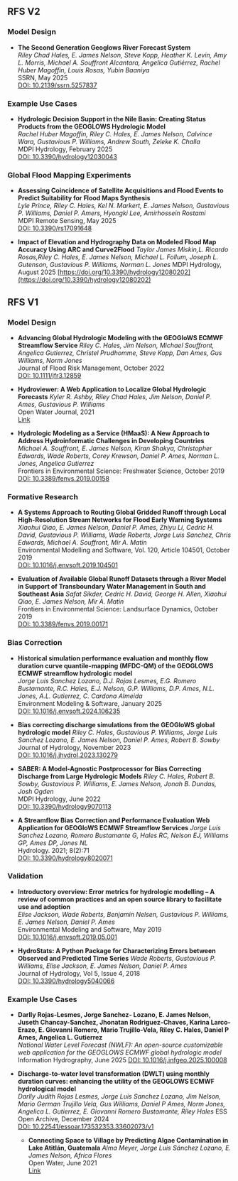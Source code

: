 ## RFS V2

### Model Design
- **The Second Generation Geoglows River Forecast System**  
  *Riley Chad Hales, E. James Nelson, Steve Kopp, Heather K. Levin, Amy L. Morris, Michael A. Souffront Alcantara, Angelica Gutiérrez, Rachel Huber Magoffin, Louis Rosas, Yubin Baaniya*  
  SSRN, May 2025   
  [DOI: 10.2139/ssrn.5257837](https://dx.doi.org/10.2139/ssrn.5257837)

### Example Use Cases

- **Hydrologic Decision Support in the Nile Basin: Creating Status Products from the GEOGLOWS Hydrologic Model**  
  *Rachel Huber Magoffin, Riley C. Hales, E. James Nelson, Calvince Wara, Gustavious P. Williams, Andrew South, Zeleke K. Challa*  
  MDPI Hydrology, February 2025   
  [DOI: 10.3390/hydrology12030043](https://doi.org/10.3390/hydrology12030043)

### Global Flood Mapping Experiments

- **Assessing Coincidence of Satellite Acquisitions and Flood Events to Predict Suitability for Flood Maps Synthesis**  
  *Lyle Prince, Riley C. Hales, Kel N. Markert, E. James Nelson, Gustavious P. Williams, Daniel P. Amers, Hyongki Lee, Amirhossein Rostami*  
   MDPI Remote Sensing, May 2025  
  [DOI: 10.3390/rs17091648](https://doi.org/10.3390/rs17091648)

- **Impact of Elevation and Hydrography Data on Modeled Flood Map Accuracy Using ARC and Curve2Flood**
  *Taylor James Miskin,L. Ricardo Rosas,Riley C. Hales, E. James Nelson, Michael L. Follum, Joseph L. Gutenson, Gustavious P. Williams, Norman L. Jones*
  MDPI Hydrology, August 2025
  [https://doi.org/10.3390/hydrology12080202](https://doi.org/10.3390/hydrology12080202)

## RFS V1
### Model Design
- **Advancing Global Hydrologic Modeling with the GEOGloWS ECMWF Streamflow Service**
  *Riley C. Hales, Jim Nelson, Michael Souffront, Angelica Gutierrez, Christel Prudhomme, Steve Kopp, Dan Ames, Gus Williams, Norm Jones*  
  Journal of Flood Risk Management, October 2022  
  [DOI: 10.1111/jfr3.12859](https://doi.org/10.1111/jfr3.12859)

- **Hydroviewer: A Web Application to Localize Global Hydrologic Forecasts**
  *Kyler R. Ashby, Riley Chad Hales, Jim Nelson, Daniel P. Ames, Gustavious P. Williams*  
  Open Water Journal, 2021  
  [Link](https://scholarsarchive.byu.edu/openwater/vol7/iss1/9/)

- **Hydrologic Modeling as a Service (HMaaS): A New Approach to Address Hydroinformatic Challenges in Developing Countries**  
  *Michael A. Souffront, E. James Nelson, Kiran Shakya, Christopher Edwards, Wade Roberts, Corey Krewson, Daniel P. Ames, Norman L. Jones, Angelica Gutierrez*   
  Frontiers in Environmental Science: Freshwater Science, October 2019  
  [DOI: 10.3389/fenvs.2019.00158](https://doi.org/10.3389/fenvs.2019.00158)

### Formative Research

- **A Systems Approach to Routing Global Gridded Runoff through Local High-Resolution Stream Networks for Flood Early Warning Systems** 
  *Xiaohui Qiao, E. James Nelson, Daniel P. Ames, Zhiyu Li, Cedric H. David, Gustavious P. Williams, Wade Roberts, Jorge Luis Sanchez, Chris Edwards, Michael A. Souffront, Mir A. Matin*   
  Environmental Modelling and Software, Vol. 120, Article 104501, October 2019  
  [DOI: 10.1016/j.envsoft.2019.104501](https://doi.org/10.1016/j.envsoft.2019.104501)

- **Evaluation of Available Global Runoff Datasets through a River Model in Support of Transboundary Water Management in South and Southeast Asia** 
  *Safat Sikder, Cedric H. David, George H. Allen, Xiaohui Qiao, E. James Nelson, Mir A. Matin*    
  Frontiers in Environmental Science: Landsurface Dynamics, October 2019  
  [DOI: 10.3389/fenvs.2019.00171](https://doi.org/10.3389/fenvs.2019.00171)

### Bias Correction

- **Historical simulation performance evaluation and monthly flow duration curve quantile-mapping (MFDC-QM) of the GEOGLOWS ECMWF streamflow hydrologic model**  
 *Jorge Luis Sanchez Lozano, D.J. Rojas Lesmes, E.G. Romero Bustamante, R.C. Hales, E.J. Nelson, G.P. Williams, D.P. Ames, N.L. Jones, A.L. Gutierrez, C. Cardona Almeida*  
  Environment Modeling & Software, January 2025   
  [DOI: 10.1016/j.envsoft.2024.106235](https://doi.org/10.1016/j.envsoft.2024.106235)

- **Bias correcting discharge simulations from the GEOGloWS global hydrologic model** 
  *Riley C. Hales, Gustavious P. Williams, Jorge Luis Sanchez Lozano, E. James Nelson, Daniel P. Ames, Robert B. Sowby*   
  Journal of Hydrology, November 2023   
  [DOI: 10.1016/j.jhydrol.2023.130279](https://doi.org/10.1016/j.jhydrol.2023.130279)

- **SABER: A Model-Agnostic Postprocessor for Bias Correcting Discharge from Large Hydrologic Models** 
  *Riley C. Hales, Robert B. Sowby, Gustavious P. Williams, E. James Nelson, Jonah B. Dundas, Josh Ogden*   
  MDPI Hydrology, June 2022  
  [DOI: 10.3390/hydrology9070113](https://doi.org/10.3390/hydrology9070113)

- **A Streamflow Bias Correction and Performance Evaluation Web Application for GEOGloWS ECMWF Streamflow Services**
  *Jorge Luis Sanchez Lozano, Romero Bustamante G, Hales RC, Nelson EJ, Williams GP, Ames DP, Jones NL*   
  Hydrology. 2021; 8(2):71  
  [DOI: 10.3390/hydrology8020071](https://doi.org/10.3390/hydrology8020071)

### Validation

- **Introductory overview: Error metrics for hydrologic modelling – A review of common practices and an open source library to facilitate use and adoption**  
  *Elise Jackson, Wade Roberts, Benjamin Nelsen, Gustavious P. Williams, E. James Nelson, Daniel P. Ames*   
  Environmental Modeling and Software, May 2019  
  [DOI: 10.1016/j.envsoft.2019.05.001](https://doi.org/10.1016/j.envsoft.2019.05.001)

- **HydroStats: A Python Package for Characterizing Errors between Observed and Predicted Time Series**
  *Wade Roberts, Gustavious P. Williams, Elise Jackson, E. James Nelson, Daniel P. Ames*   
  Journal of Hydrology, Vol 5, Issue 4, 2018  
  [DOI: 10.3390/hydrology5040066](https://doi.org/10.3390/hydrology5040066)

### Example Use Cases

- **Darlly Rojas-Lesmes, Jorge Sanchez- Lozano, E. James Nelson, Juseth Chancay-Sanchez, Jhonatan Rodriguez-Chaves, Karina Larco-Erazo, E. Giovanni Romero, Mario Trujillo-Vela, Riley C. Hales, Daniel P Ames, Angelica L. Gutierrez**  
  *National Water Level Forecast (NWLF): An open-source customizable web application for the GEOGLOWS ECMWF global hydrologic model*  
  Information Hydrography, June 2025
  [DOI: 10.1016/j.infgeo.2025.100008](https://doi.org/10.1016/j.infgeo.2025.100008)

- **Discharge-to-water level transformation (DWLT) using monthly duration curves: enhancing the utility of the GEOGLOWS ECMWF hydrological model**  
    *Darlly Judith Rojas Lesmes, Jorge Luis Sanchez Lozano, Jim Nelson, Mario German Trujillo Vela, Gus Williams, Daniel P Ames, Norm Jones, Angelica L. Gutierrez, E. Giovanni Romero Bustamante, Riley Hales* 
    ESS Open Archive, December 2024   
    [DOI: 10.22541/essoar.173532353.33602073/v1](https://doi.org/10.22541/essoar.173532353.33602073/v1)
  
  - **Connecting Space to Village by Predicting Algae Contamination in Lake Atitlán, Guatemala** 
    *Alma Meyer, Jorge Luis Sánchez Lozano, E. James Nelson, Africa Flores*  
    Open Water, June 2021   
    [Link](https://scholarsarchive.byu.edu/openwater/vol7/iss1/8)
